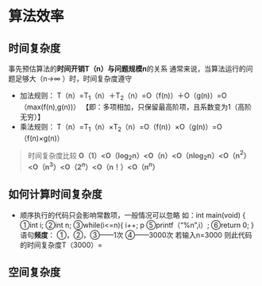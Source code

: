 

# 算法效率
## 时间复杂度
事先预估算法的**时间开销T（n）**与**问题规模n**的关系
通常来说，当算法运行的问题足够大（n→$\infty$ ）时，时间复杂度遵守
- 加法规则：
 T（n）=T$_1$（n）＋T$_2$（n）=O（f(n)）＋O（g(n)）=O（max(f(n),g(n))）
【即：多项相加，只保留最高阶项，且系数变为1（高阶无穷）】
- 乘法规则：
T（n）=T$_1$（n）$×$T$_2$（n）=O（f(n)）×O（g(n)）=O（f(n)×g(n)）

>时间复杂度比较
>**O（1）<O（log$_2$n）<O（n）<O（nlog$_2$n）<O（n$^2$）<O（n$^3$）<O（2$^n$）<O（n！）<O（n$^n$）**

## 如何计算时间复杂度
- 顺序执行的代码只会影响常数项，一般情况可以忽略
如：int main(void)
{
①int i;
②int n;
③while(i<=n){
i++;
p
⑤printf（“%n”,i）;
⑥return 0;
}
语句**频度**：
①，②，③——1次
④——3000次
若输入n=3000
则此代码的时间复杂度T（3000）=


## 空间复杂度

<!--stackedit_data:
eyJoaXN0b3J5IjpbMTY5NjYwMjY3NywxMTkzMzk0MDgyLC05OD
YwNTE4MjFdfQ==
-->